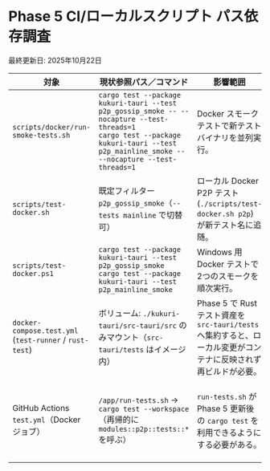 # Phase 5 CI/ローカルスクリプト パス依存調査
最終更新日: 2025年10月22日

| 対象 | 現状参照パス／コマンド | 影響範囲 | 修正案 |
| --- | --- | --- | --- |
| `scripts/docker/run-smoke-tests.sh` | `cargo test --package kukuri-tauri --test p2p_gossip_smoke -- --nocapture --test-threads=1`<br>`cargo test --package kukuri-tauri --test p2p_mainline_smoke -- --nocapture --test-threads=1` | Docker スモークテストで新テストバイナリを並列実行。 | 2025年10月22日: フォールバックロジックを撤廃し、新バイナリを常に実行する構成へ更新済み。 |
| `scripts/test-docker.sh` | 既定フィルター `p2p_gossip_smoke`（`--tests mainline` で切替可） | ローカル Docker P2P テスト (`./scripts/test-docker.sh p2p`) が新テスト名に追随。 | 2025年10月22日: フォールバック削除・エイリアス追加を完了し、`modules::p2p::tests::*` への依存を解消。 |
| `scripts/test-docker.ps1` | `cargo test --package kukuri-tauri --test p2p_gossip_smoke`<br>`cargo test --package kukuri-tauri --test p2p_mainline_smoke` | Windows 用 Docker テストで2つのスモークを順次実行。 | 2025年10月22日: 新バイナリ固定化とログ整備を完了。 |
| `docker-compose.test.yml` (`test-runner` / `rust-test`) | ボリューム: `./kukuri-tauri/src-tauri/src` のみマウント（`src-tauri/tests` はイメージ内） | Phase 5 で Rust テスト資産を `src-tauri/tests` へ集約すると、ローカル変更がコンテナに反映されず再ビルドが必要。 | `./kukuri-tauri/src-tauri/tests:/app/kukuri-tauri/src-tauri/tests:ro` を追加し、ローカル編集を即座に反映させる。`test-runner` と `rust-test` の双方を更新する。 |
| GitHub Actions `test.yml`（Docker ジョブ） | `/app/run-tests.sh` → `cargo test --workspace`（再帰的に `modules::p2p::tests::*` を呼ぶ） | `run-tests.sh` が Phase 5 更新後の `cargo test` を利用できるようにする必要がある。 | `run-tests.sh` 内部で個別モジュールパスを指定しないため直接の修正は不要だが、P2P スモーク用途で `modules::p2p::tests::*` を参照するステップ追加時は新構成に合わせる。 |
